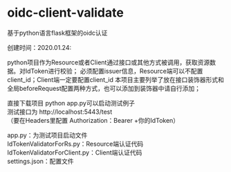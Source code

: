 # oidc-client-validate

基于python语言flask框架的oidc认证

创建时间：2020.01.24:

python项目作为Resource或者Client通过接口或其他方式被调用，获取资源数据。对IdToken进行校验；
必须配置issuer信息，Resource端可以不配置client_id；Client端一定要配置client_id
本项目主要列举了放在接口装饰器形式和全局beforeRequest配置两种方式，也可以添加到装饰器中请自行添加；

直接下载项目 python app.py可以启动测试例子    
测试接口为 http://localhost:5443/test    
（要在Headers里配置  Authorization：Bearer +你的IdToken）


app.py：为测试项目启动文件    
IdTokenValidatorForRs.py：Resource端认证代码  
IdTokenValidatorForClient.py：Client端认证代码    
settings.json：配置文件  


